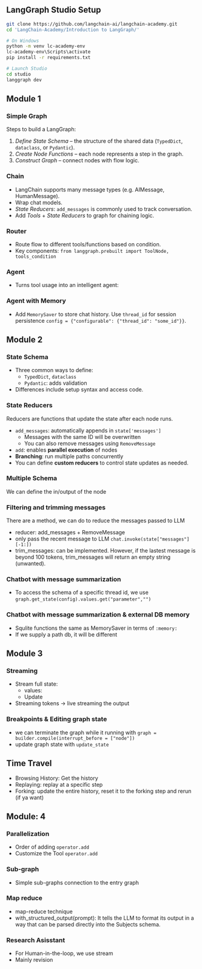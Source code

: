 ## **LangGraph Studio Setup**
```bash
git clone https://github.com/langchain-ai/langchain-academy.git
cd 'LangChain-Academy/Introduction to LangGraph/'

# On Windows
python -m venv lc-academy-env
lc-academy-env\Scripts\activate
pip install -r requirements.txt

# Launch Studio
cd studio
langgraph dev
```

## **Module 1**
### **Simple Graph**
Steps to build a LangGraph:
1. *Define State Schema* – the structure of the shared data (`TypedDict`, `dataclass`, or `Pydantic`).
2. *Create Node Functions* – each node represents a step in the graph.
3. *Construct Graph* – connect nodes with flow logic.

### **Chain**
- LangChain supports many message types (e.g. AIMessage, HumanMessage).
- Wrap chat models.
- *State Reducers*: `add_messages` is commonly used to track conversation.
- Add *Tools* + *State Reducers* to graph for chaining logic.

### **Router**
- Route flow to different tools/functions based on condition.
- Key components: `from langgraph.prebuilt import ToolNode, tools_condition`

### **Agent**
- Turns tool usage into an intelligent agent:

### **Agent with Memory**
- Add `MemorySaver` to store chat history. Use `thread_id` for session persistence `config = {"configurable": {"thread_id": "some_id"}}`.

## **Module 2**
### **State Schema**
- Three common ways to define:
  - `TypedDict`, `dataclass`
  - `Pydantic`: adds validation
- Differences include setup syntax and access code.

### **State Reducers**
Reducers are functions that update the state after each node runs.
- `add_messages`: automatically appends in `state['messages']`
  - Messages with the same ID will be overwritten
  - You can also remove messages using `RemoveMessage`
- `add`: enables **parallel execution** of nodes
- **Branching**: run multiple paths concurrently
- You can define **custom reducers** to control state updates as needed.




### **Multiple Schema**
We can define the in/output of the node 

### **Filtering and trimming messages**
There are a method, we can do to reduce the messages passed to LLM
- reducer: add_messages + RemoveMessage
- only pass the recent message to LLM `chat.invoke(state["messages"][-1:])`
- trim_messages: can be implemented. However, if the lastest message is beyond 100 tokens, trim_messages will return an empty string (unwanted).

### **Chatbot with message summarization**
- To access the schema of a specific thread id, we use `graph.get_state(config).values.get("parameter","")`

### **Chatbot with message summarization & external DB memory**
- Squlite functions the same as MemorySaver in terms of `:memory:`
- If we supply a path db, it will be different


## **Module 3**
### **Streaming**
- Stream full state:
  - values:
  - Update
- Streaming tokens -> live streaming the output

### **Breakpoints & Editing graph state**
- we can terminate the graph while it running with `graph = builder.compile(interrupt_before = ["node"])`
- update graph state with `update_state`

## **Time Travel**
- Browsing History: Get the history
- Replaying: replay at a specific step
- Forking: update the entire history, reset it to the forking step and rerun (if ya want)


## **Module: 4**
### **Parallelization**
- Order of adding `operator.add`
- Customize the Tool `operator.add`

### **Sub-graph**
- Simple sub-graphs connection to the entry graph

### **Map reduce**
- map-reduce technique
- with_structured_output(prompt): It tells the LLM to format its output in a way that can be parsed directly into the Subjects schema.

### **Research Asisstant**
- For Human-in-the-loop, we use stream
- Mainly revision
